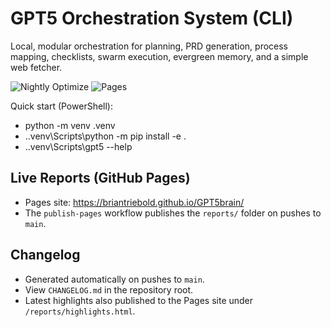# GPT5 Orchestration System (CLI)

Local, modular orchestration for planning, PRD generation, process mapping,
checklists, swarm execution, evergreen memory, and a simple web fetcher.

![Nightly Optimize](https://github.com/briantriebold/GPT5brain/actions/workflows/nightly-optimize.yml/badge.svg)
![Pages](https://github.com/briantriebold/GPT5brain/actions/workflows/publish-pages.yml/badge.svg)

Quick start (PowerShell):
- python -m venv .venv
- .\.venv\Scripts\python -m pip install -e .
- .\.venv\Scripts\gpt5 --help


## Live Reports (GitHub Pages)
- Pages site: https://briantriebold.github.io/GPT5brain/
- The `publish-pages` workflow publishes the `reports/` folder on pushes to `main`.

## Changelog
- Generated automatically on pushes to `main`.
- View `CHANGELOG.md` in the repository root.
- Latest highlights also published to the Pages site under `/reports/highlights.html`.
